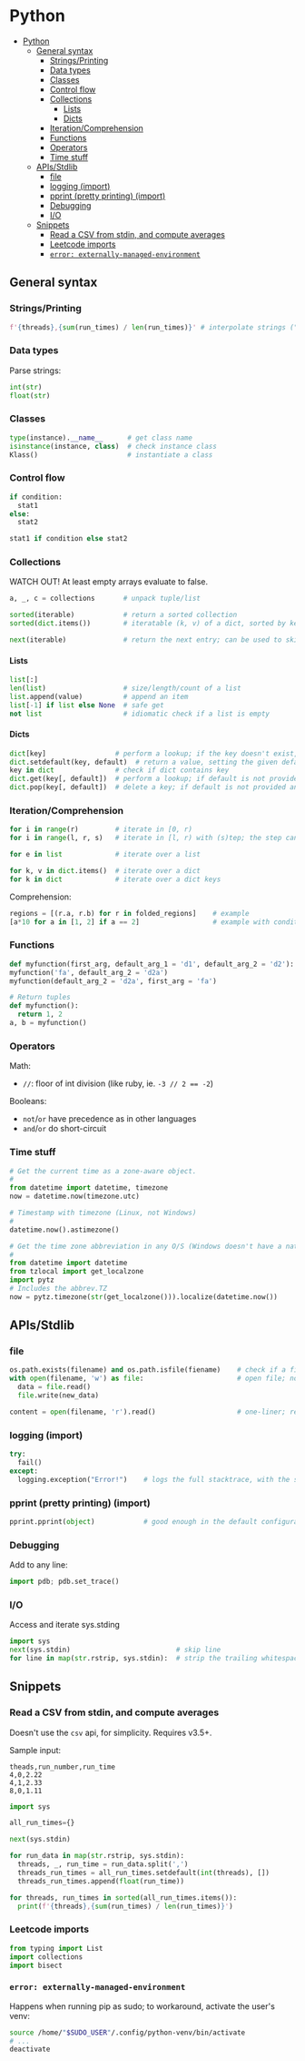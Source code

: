 # Python

- [Python](#python)
  - [General syntax](#general-syntax)
    - [Strings/Printing](#stringsprinting)
    - [Data types](#data-types)
    - [Classes](#classes)
    - [Control flow](#control-flow)
    - [Collections](#collections)
      - [Lists](#lists)
      - [Dicts](#dicts)
    - [Iteration/Comprehension](#iterationcomprehension)
    - [Functions](#functions)
    - [Operators](#operators)
    - [Time stuff](#time-stuff)
  - [APIs/Stdlib](#apisstdlib)
    - [file](#file)
    - [logging (import)](#logging-import)
    - [pprint (pretty printing) (import)](#pprint-pretty-printing-import)
    - [Debugging](#debugging)
    - [I/O](#io)
  - [Snippets](#snippets)
    - [Read a CSV from stdin, and compute averages](#read-a-csv-from-stdin-and-compute-averages)
    - [Leetcode imports](#leetcode-imports)
    - [`error: externally-managed-environment`](#error-externally-managed-environment)

## General syntax

### Strings/Printing

```python
f'{threads},{sum(run_times) / len(run_times)}' # interpolate strings ("f-strings", v3.6+)
```

### Data types

Parse strings:

```python
int(str)
float(str)
```

### Classes

```python
type(instance).__name__      # get class name
isinstance(instance, class)  # check instance class
Klass()                      # instantiate a class
```

### Control flow

```py
if condition:
  stat1
else:
  stat2

stat1 if condition else stat2
```

### Collections

WATCH OUT! At least empty arrays evaluate to false.

```python
a, _, c = collections       # unpack tuple/list

sorted(iterable)            # return a sorted collection
sorted(dict.items())        # iteratable (k, v) of a dict, sorted by key

next(iterable)              # return the next entry; can be used to skip one
```

#### Lists

```python
list[:]
len(list)                   # size/length/count of a list
list.append(value)          # append an item
list[-1] if list else None  # safe get
not list                    # idiomatic check if a list is empty
```

#### Dicts

```python
dict[key]                 # perform a lookup; if the key doesn't exist, an error is raised
dict.setdefault(key, default)  # return a value, setting the given default if not present
key in dict               # check if dict contains key
dict.get(key[, default])  # perform a lookup; if default is not provided and the key doesn't exist, an error is raised
dict.pop(key[, default])  # delete a key; if default is not provided and the key doesn't exist, an error is raised
```

### Iteration/Comprehension

```python
for i in range(r)         # iterate in [0, r)
for i in range(l, r, s)   # iterate in [l, r) with (s)tep; the step can be negative (if so, make l > s).

for e in list             # iterate over a list

for k, v in dict.items()  # iterate over a dict
for k in dict             # iterate over a dict keys
```

Comprehension:

```python
regions = [(r.a, r.b) for r in folded_regions]    # example
[a*10 for a in [1, 2] if a == 2]                  # example with conditional; elements not passing the test won't be included
```

### Functions

```python
def myfunction(first_arg, default_arg_1 = 'd1', default_arg_2 = 'd2'):  # definition
myfunction('fa', default_arg_2 = 'd2a')                                 # invocation
myfunction(default_arg_2 = 'd2a', first_arg = 'fa')                     # also valid invocation

# Return tuples
def myfunction():
  return 1, 2
a, b = myfunction()
```

### Operators

Math:

- `//`: floor of int division (like ruby, ie. `-3 // 2 == -2`)

Booleans:

- `not`/`or` have precedence as in other languages
- `and`/`or` do short-circuit

### Time stuff

```python
# Get the current time as a zone-aware object.
#
from datetime import datetime, timezone
now = datetime.now(timezone.utc)

# Timestamp with timezone (Linux, not Windows)
#
datetime.now().astimezone()

# Get the time zone abbreviation in any O/S (Windows doesn't have a native way!!).
#
from datetime import datetime
from tzlocal import get_localzone
import pytz
# Includes the abbrev.TZ
now = pytz.timezone(str(get_localzone())).localize(datetime.now())
```

## APIs/Stdlib

### file

```python
os.path.exists(filename) and os.path.isfile(fiename)    # check if a file exists
with open(filename, 'w') as file:                       # open file; no mode will open for read
  data = file.read()
  file.write(new_data)

content = open(filename, 'r').read()                    # one-liner; relies on exit to close the handle
```

### logging (import)

```python
try:
  fail()
except:
  logging.exception("Error!")    # logs the full stacktrace, with the specified header
```

### pprint (pretty printing) (import)

```python
pprint.pprint(object)            # good enough in the default configuration
```

### Debugging

Add to any line:

```python
import pdb; pdb.set_trace()
```

### I/O

Access and iterate sys.stding

```python
import sys
next(sys.stdin)                          # skip line
for line in map(str.rstrip, sys.stdin):  # strip the trailing whitespace
```

## Snippets

### Read a CSV from stdin, and compute averages

Doesn't use the `csv` api, for simplicity. Requires v3.5+.

Sample input:

```csv
theads,run_number,run_time
4,0,2.22
4,1,2.33
8,0,1.11
```

```python
import sys

all_run_times={}

next(sys.stdin)

for run_data in map(str.rstrip, sys.stdin):
  threads, _, run_time = run_data.split(',')
  threads_run_times = all_run_times.setdefault(int(threads), [])
  threads_run_times.append(float(run_time))

for threads, run_times in sorted(all_run_times.items()):
  print(f'{threads},{sum(run_times) / len(run_times)}')
```

### Leetcode imports

```py
from typing import List
import collections
import bisect
```

### `error: externally-managed-environment`

Happens when running pip as sudo; to workaround, activate the user's venv:

```sh
source /home/"$SUDO_USER"/.config/python-venv/bin/activate
# ...
deactivate
```
